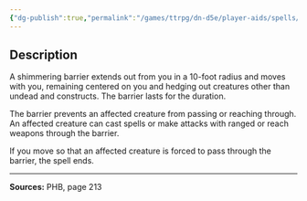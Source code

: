```yaml
---
{"dg-publish":true,"permalink":"/games/ttrpg/dn-d5e/player-aids/spells/level-5/antilife-shell/","tags":["TTRPG/DND/5e","verbal","somatic","concentration"]}
---
```



## Description
A shimmering barrier extends out from you in a 10-foot radius and moves with you, remaining centered on you and hedging out creatures other than undead and constructs.
The barrier lasts for the duration.

The barrier prevents an affected creature from passing or reaching through.
An affected creature can cast spells or make attacks with ranged or reach weapons through the barrier.

If you move so that an affected creature is forced to pass through the barrier, the spell ends.

---

**Sources:** PHB, page 213
